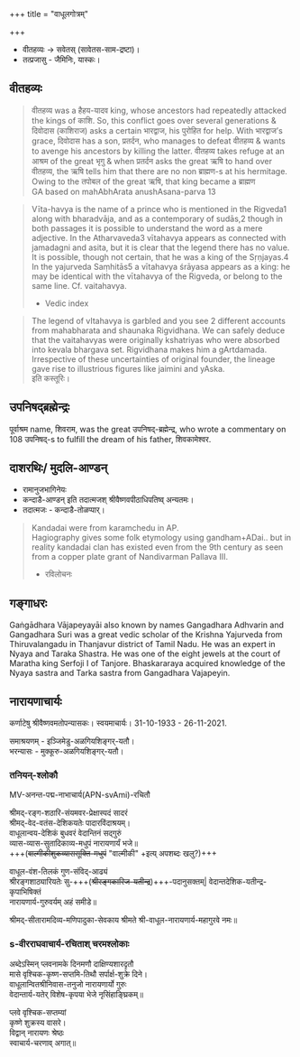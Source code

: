 +++
title = "वाधूलगोत्रम्"

+++
- वीतहव्यः → सवेतस् (सावेतस-साम-द्रष्टा)।
- तत्प्रजासु - जैमिनिः, यास्कः।  

## वीतहव्यः
> वीतहव्य was a हैहय-यादव king, whose ancestors had repeatedly attacked the kings of काशि. So, this conflict goes over several generations & दिवोदास (काशिराज) asks a certain भारद्वाज, his पुरोहित for help. With भारद्वाज’s grace, दिवोदास has a son, प्रतर्दन, who manages to defeat वीतहव्य & wants to avenge his ancestors by killing the latter. वीतहव्य takes refuge at an आश्रम of the great भृगु & when प्रतर्दन asks the great ऋषि to hand over वीतहव्य, the ऋषि tells him that there are no non ब्राह्मण-s at his hermitage. Owing to the तपोबल of the great ऋषि, that king became a ब्राह्मण  
> GA based on mahAbhArata anushAsana-parva 13

> Vīta-havya is the name of a prince who is mentioned in the Rigveda1 along with bharadvāja, and as a contemporary of sudās,2 though in both passages it is possible to understand the word as a mere adjective. In the Atharvaveda3 vītahavya appears as connected with jamadagni and asita, but it is clear that the legend there has no value. It is possible, though not certain, that he was a king of the Sṛṇjayas.4 In the yajurveda Saṃhitās5 a vītahavya śrāyasa appears as a king: he may be identical with the vītahavya of the Rigveda, or belong to the same line. Cf. vaitahavya.
> 
> - Vedic index

> The legend of vItahavya is garbled and you see 2 different accounts from mahabharata and shaunaka Rigvidhana. We can safely deduce that the vaitahavyas were originally kshatriyas who were absorbed into kevala bhargava set. Rigvidhana makes him a gArtdamada. Irrespective of these uncertainties of original founder, the lineage gave rise to illustrious figures like jaimini and yAska.  
> इति कस्तूरिः। 

## उपनिषद्ब्रह्मेन्द्रः
पूर्वाश्रम name, शिवराम, was the great उपनिषद्-ब्रह्मेन्द्र, who wrote a commentary on 108 उपनिषद्-s to fulfill the dream of his father, शिवकामेश्वर.

## दाशरथिः/ मुदलि-आण्डन्
- रामानुजभागिनेयः
- कन्दाडै-आण्डन् इति तदात्मजश् श्रीवैष्णवपीठाधिपतिष्व् अन्यतमः। 
- तदात्मजः - कन्दाडै-तोळप्पार्।  

> Kandadai were from karamchedu in AP.  
> Hagiography gives some folk etymology using gandham+ADai.. but in reality kandadai clan has existed even from the 9th century as seen from a copper plate grant of Nandivarman Pallava III.  
> - रविलोचनः

## गङ्गाधरः
Gaṅgādhara Vājapeyayāi also known by names Gangadhara Adhvarin and Gangadhara Suri was a great vedic scholar of the Krishna Yajurveda from Thiruvalangadu in Thanjavur district of Tamil Nadu. He was an expert in Nyaya and Taraka Shastra. He was one of the eight jewels at the court of Maratha king Serfoji I of Tanjore. Bhaskararaya acquired knowledge of the Nyaya sastra and Tarka sastra from Gangadhara Vajapeyin.

## नारायणाचार्यः
कर्णाटेषु श्रीवैष्णवमतोपन्यासकः। स्वयमाचार्यः। 31-10-1933 - 26-11-2021.

समाश्रयणम् - इञ्जिमेडु-अळगियशिङ्गर्-यतौ।  
भरन्यासः - मुक्कूरु-अळगियशिङ्गर्-यतौ।

### तनियन्-श्लोकौ
MV-अनन्त-पद्म-नाभाचार्य(APN-svAmi)-रचितौ

श्रीमद्-रङ्ग-शठारि-संयमवर-प्रेक्षास्पदं सादरं  
श्रीमद्-वेद-वतंस-देशिकयतेः पादारविंदाश्रयम्।  
वाधूलान्वय-देशिकं बुधवरं वेदान्तिनं सद्गुरुं  
व्यास-व्यास-सुतादिकाव्य-मधुपं नारायणार्यं भजे॥  
+++(~~वाल्मीकीशुकव्याससूक्ति-मधुपं~~ "वाल्मीकी" +इत्य् अपशब्दः खलु?)+++

वाधूल-वंश-तिलकं गुण-संविद्-आढ्यं  
श्रीरङ्गशाठ्यारियतेः सु-+++(~~श्रीरङ्गकारिज-यतीन्द्र~~)+++-पदानुसक्तम्|
वेदान्तदेशिक-यतीन्द्र-कृपाभिषिक्तं  
नारायणार्य-गुरुवर्यम् अहं समीडे॥

श्रीमद्-सीतारामदिव्य-मणिपादुका-सेवकाय श्रीमते श्री-वाधूल-नारायणार्य-महागुरवे नमः॥

### s-वीरराघवाचार्य-रचिताश् चरमश्लोकाः

अब्देऽस्मिन् प्लवनामके दिनमणौ दाक्षिण्यशारदृतौ  
मासे वृश्चिक-कृष्ण-सप्तमि-तिथौ सर्पार्क्ष-शुक्रे दिने।  
वाधूलान्वितश्रीनिवास-तनुजो नारायणार्यो गुरुः  
वेदान्तार्य-यतेर् विशेष-कृपया भेजे नृसिंहाङ्घ्रिकम्॥  

प्लवे वृश्चिक-सप्तम्यां  
कृष्णे शुक्रस्य वासरे।  
विद्वान् नारायणः श्रेष्ठः  
स्वाचार्य-चरणाव् अगात्॥
